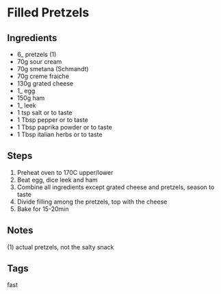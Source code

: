 # Filled Pretzels

## Ingredients

* 6_ pretzels (1)
* 70g sour cream
* 70g smetana (Schmandt)
* 70g creme fraiche
* 130g grated cheese 
* 1_ egg
* 150g ham
* 1_ leek
* 1 tsp salt or to taste
* 1 Tbsp pepper or to taste
* 1 Tbsp paprika powder or to taste
* 1 Tbsp italian herbs or to taste

## Steps

1. Preheat oven to 170C upper/lower
2. Beat egg, dice leek and ham
3. Combine all ingredients except grated cheese and pretzels, season to taste
4. Divide filling among the pretzels, top with the cheese 
5. Bake for 15-20min

## Notes

(1) actual pretzels, not the salty snack

## Tags
fast
